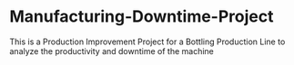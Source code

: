 # Manufacturing-Downtime-Project
This is a Production Improvement Project for a Bottling Production Line to analyze the productivity and downtime of the machine
